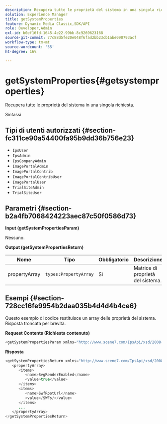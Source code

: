 ```yaml
---
description: Recupera tutte le proprietà del sistema in una singola richiesta.
solution: Experience Manager
title: getSystemProperties
feature: Dynamic Media Classic,SDK/API
role: Developer,Admin
exl-id: b0ef16fd-1645-4e22-99bb-8c9269623168
source-git-commit: 77c88d5fe20e048f6fad2bb23cb1abe090793acf
workflow-type: tm+mt
source-wordcount: '55'
ht-degree: 16%

---
```


# getSystemProperties{#getsystemproperties}

Recupera tutte le proprietà del sistema in una singola richiesta.

Sintassi

## Tipi di utenti autorizzati {#section-fc311ce90a54400fa95b9dd36b756e23}

* `IpsUser`
* `IpsAdmin`
* `IpsCompanyAdmin`
* `ImagePortalAdmin`
* `ImagePortalContrib`
* `ImagePortalContribUser`
* `ImagePortalUser`
* `TrialSiteAdmin`
* `TrialSiteUser`

## Parametri {#section-b2a4fb7068424223aec87c50f0586d73}

**Input (getSystemPropertiesParam)**

Nessuno.

**Output (getSystemPropertiesReturn)**

| Nome | Tipo | Obbligatorio | Descrizione |
|---|---|---|---|
| propertyArray | `types:PropertyArray` | Sì | Matrice di proprietà del sistema. |

## Esempi {#section-728cc16fe9954b2daa035b4d4d4b4ce6}

Questo esempio di codice restituisce un array delle proprietà del sistema. Risposta troncata per brevità.

**Request Contents (Richiesta contenuto)**

```java
<getSystemPropertiesParam xmlns="http://www.scene7.com/IpsApi/xsd/2008-09-10"/>
```

**Risposta**

```java
<getSystemPropertiesReturn xmlns="http://www.scene7.com/IpsApi/xsd/2008-09-10"> 
   <propertyArray> 
      <items> 
         <name>SvgRenderEnabled</name> 
         <value>true</value> 
      </items> 
      <items> 
         <name>SwfRootUrl</name> 
         <value>/SWFs/</value> 
      </items> 
      ... 
   </propertyArray> 
</getSystemPropertiesReturn>
```
